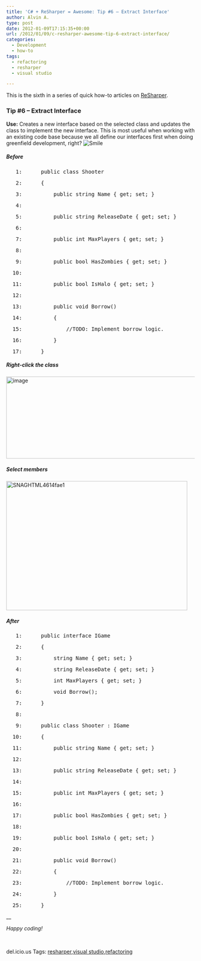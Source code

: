 ```yaml
---
title: 'C# + ReSharper = Awesome: Tip #6 – Extract Interface'
author: Alvin A.
type: post
date: 2012-01-09T17:15:35+00:00
url: /2012/01/09/c-resharper-awesome-tip-6-extract-interface/
categories:
  - Development
  - how-to
tags:
  - refactoring
  - resharper
  - visual studio

---
```

This is the sixth in a series of quick how-to articles on <a href="http://www.jetbrains.com/resharper/" target="_blank">ReSharper</a>.

### Tip #6 – Extract Interface

**Use:** Creates a new interface based on the selected class and updates the class to implement the new interface. This is most useful when working with an existing code base because we all define our interfaces first when doing greenfield development, right?&#160;<img decoding="async" style="border-bottom-style: none; border-left-style: none; border-top-style: none; border-right-style: none" class="wlEmoticon wlEmoticon-smile" alt="Smile" src="/wp-content/uploads/wlEmoticon-smile3.png" /> 

##### Before

<div class="csharpcode">
  <pre><span class="lnum">   1:  </span>    <span class="kwrd">public</span> <span class="kwrd">class</span> Shooter</pre>

<pre><span class="lnum">   2:  </span>    {</pre>

<pre><span class="lnum">   3:  </span>        <span class="kwrd">public</span> <span class="kwrd">string</span> Name { get; set; }</pre>

<pre><span class="lnum">   4:  </span>&#160;</pre>

<pre><span class="lnum">   5:  </span>        <span class="kwrd">public</span> <span class="kwrd">string</span> ReleaseDate { get; set; }</pre>

<pre><span class="lnum">   6:  </span>&#160;</pre>

<pre><span class="lnum">   7:  </span>        <span class="kwrd">public</span> <span class="kwrd">int</span> MaxPlayers { get; set; }</pre>

<pre><span class="lnum">   8:  </span>&#160;</pre>

<pre><span class="lnum">   9:  </span>        <span class="kwrd">public</span> <span class="kwrd">bool</span> HasZombies { get; set; }</pre>

<pre><span class="lnum">  10:  </span>&#160;</pre>

<pre><span class="lnum">  11:  </span>        <span class="kwrd">public</span> <span class="kwrd">bool</span> IsHalo { get; set; }</pre>

<pre><span class="lnum">  12:  </span>&#160;</pre>

<pre><span class="lnum">  13:  </span>        <span class="kwrd">public</span> <span class="kwrd">void</span> Borrow()</pre>

<pre><span class="lnum">  14:  </span>        {</pre>

<pre><span class="lnum">  15:  </span>            <span class="rem">//TODO: Implement borrow logic.</span></pre>

<pre><span class="lnum">  16:  </span>        }</pre>

<pre><span class="lnum">  17:  </span>    }</pre>
</div>

##### Right-click the class

[<img loading="lazy" decoding="async" style="background-image: none; border-bottom: 0px; border-left: 0px; padding-left: 0px; padding-right: 0px; display: inline; border-top: 0px; border-right: 0px; padding-top: 0px" title="image" border="0" alt="image" src="/wp-content/uploads/image_thumb5.png" width="544" height="219" />][1]

##### Select members

[<img loading="lazy" decoding="async" style="background-image: none; border-bottom: 0px; border-left: 0px; padding-left: 0px; padding-right: 0px; display: inline; border-top: 0px; border-right: 0px; padding-top: 0px" title="SNAGHTML4614fae1" border="0" alt="SNAGHTML4614fae1" src="/wp-content/uploads/SNAGHTML4614fae1_thumb.png" width="484" height="345" />][2]

##### After

<div class="csharpcode">
  <pre><span class="lnum">   1:  </span>    <span class="kwrd">public</span> <span class="kwrd">interface</span> IGame</pre>

<pre><span class="lnum">   2:  </span>    {</pre>

<pre><span class="lnum">   3:  </span>        <span class="kwrd">string</span> Name { get; set; }</pre>

<pre><span class="lnum">   4:  </span>        <span class="kwrd">string</span> ReleaseDate { get; set; }</pre>

<pre><span class="lnum">   5:  </span>        <span class="kwrd">int</span> MaxPlayers { get; set; }</pre>

<pre><span class="lnum">   6:  </span>        <span class="kwrd">void</span> Borrow();</pre>

<pre><span class="lnum">   7:  </span>    }</pre>

<pre><span class="lnum">   8:  </span>&#160;</pre>

<pre><span class="lnum">   9:  </span>    <span class="kwrd">public</span> <span class="kwrd">class</span> Shooter : IGame</pre>

<pre><span class="lnum">  10:  </span>    {</pre>

<pre><span class="lnum">  11:  </span>        <span class="kwrd">public</span> <span class="kwrd">string</span> Name { get; set; }</pre>

<pre><span class="lnum">  12:  </span>&#160;</pre>

<pre><span class="lnum">  13:  </span>        <span class="kwrd">public</span> <span class="kwrd">string</span> ReleaseDate { get; set; }</pre>

<pre><span class="lnum">  14:  </span>&#160;</pre>

<pre><span class="lnum">  15:  </span>        <span class="kwrd">public</span> <span class="kwrd">int</span> MaxPlayers { get; set; }</pre>

<pre><span class="lnum">  16:  </span>&#160;</pre>

<pre><span class="lnum">  17:  </span>        <span class="kwrd">public</span> <span class="kwrd">bool</span> HasZombies { get; set; }</pre>

<pre><span class="lnum">  18:  </span>&#160;</pre>

<pre><span class="lnum">  19:  </span>        <span class="kwrd">public</span> <span class="kwrd">bool</span> IsHalo { get; set; }</pre>

<pre><span class="lnum">  20:  </span>&#160;</pre>

<pre><span class="lnum">  21:  </span>        <span class="kwrd">public</span> <span class="kwrd">void</span> Borrow()</pre>

<pre><span class="lnum">  22:  </span>        {</pre>

<pre><span class="lnum">  23:  </span>            <span class="rem">//TODO: Implement borrow logic.</span></pre>

<pre><span class="lnum">  24:  </span>        }</pre>

<pre><span class="lnum">  25:  </span>    }</pre>
</div>

__

_Happy coding!_

&#160;

<div style="padding-bottom: 0px; margin: 0px; padding-left: 0px; padding-right: 0px; display: inline; float: none; padding-top: 0px" id="scid:0767317B-992E-4b12-91E0-4F059A8CECA8:964ace36-7c8d-484f-8db8-1d7a61162120" class="wlWriterEditableSmartContent">
  del.icio.us Tags: <a href="http://del.icio.us/popular/resharper" rel="tag">resharper</a>,<a href="http://del.icio.us/popular/visual+studio" rel="tag">visual studio</a>,<a href="http://del.icio.us/popular/refactoring" rel="tag">refactoring</a>
</div>

 [1]: /wp-content/uploads/image16.png
 [2]: /wp-content/uploads/SNAGHTML4614fae1.png